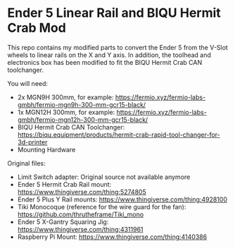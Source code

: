 # Ender 5 Linear Rail and BIQU Hermit Crab Mod

This repo contains my modified parts to convert the Ender 5 from the V-Slot wheels to linear rails on the X and Y axis. In addition, the toolhead and electronics box has been modified to fit the BIQU Hermit Crab CAN toolchanger.

You will need: 
  - 2x MGN9H 300mm, for example: https://fermio.xyz/fermio-labs-gmbh/fermio-mgn9h-300-mm-gcr15-black/
  - 1x MGN12H 300mm, for example: https://fermio.xyz/fermio-labs-gmbh/fermio-mgn12h-300-mm-gcr15-black/
  - BIQU Hermit Crab CAN Toolchanger: https://biqu.equipment/products/hermit-crab-rapid-tool-changer-for-3d-printer
  - Mounting Hardware
  
Original files:
- Limit Switch adapter: Original source not available anymore
- Ender 5 Hermit Crab Rail mount: https://www.thingiverse.com/thing:5274805
- Ender 5 Plus Y Rail mounts: https://www.thingiverse.com/thing:4928100
- Tiki Monocoque (reference for the wire guard for the fan): https://github.com/thrutheframe/Tiki_mono
- Ender 5 X-Gantry Squaring Jig: https://www.thingiverse.com/thing:4311961
- Raspberry Pi Mount: https://www.thingiverse.com/thing:4140386
